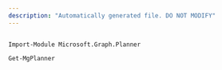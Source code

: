 ```yaml
---
description: "Automatically generated file. DO NOT MODIFY"
---
```


```powershellv1

Import-Module Microsoft.Graph.Planner

Get-MgPlanner

```